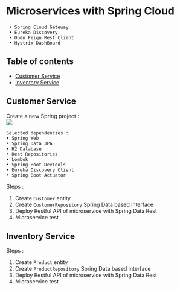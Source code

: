 # Microservices with Spring Cloud

```
 • Spring Cloud Gateway
 • Eureka Discovery
 • Open Feign Rest Client
 • Hystrix DashBoard 
```

## Table of contents
* [Customer Service](#customer-service)
* [Inventory Service](#inventory-service)

## Customer Service
Create a new Spring project :<br>
<kbd>
  <img src="https://user-images.githubusercontent.com/85403056/236404166-0cdd0aed-05b3-4c44-95d6-79daf41bf5c6.png">
</kbd>

```
Selected dependencies :
• Spring Web 
• Spring Data JPA 
• H2 Database
• Rest Repositories 
• Lombok
• Spring Boot DevTools
• Eureka Discovery Client
• Spring Boot Actuator 
```
Steps :
  1. Create `Customer` entity
  2. Create `CustomerRepository` Spring Data based interface
  3. Deploy Restful API of microservice with Spring Data Rest
  4. Microservice test

## Inventory Service

Steps :
  1. Create `Product` entity
  2. Create `ProductRepository` Spring Data based interface
  3. Deploy Restful API of microservice with Spring Data Rest
  4. Microservice test




